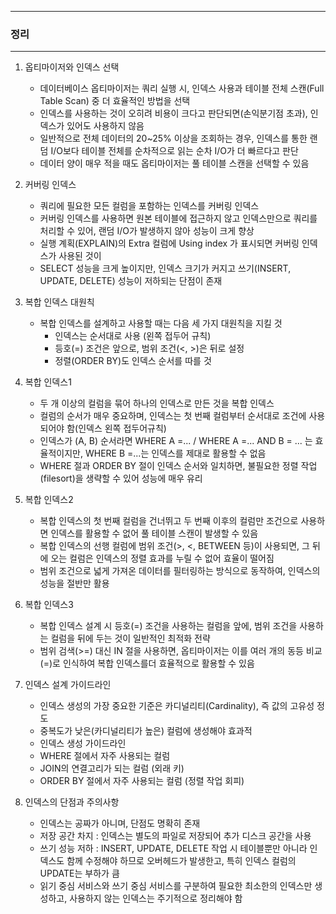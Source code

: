 -----
### 정리
-----
1. 옵티마이저와 인덱스 선택
   - 데이터베이스 옵티마이저는 쿼리 실행 시, 인덱스 사용과 테이블 전체 스캔(Full Table Scan) 중 더 효율적인 방법을 선택
   - 인덱스를 사용하는 것이 오히려 비용이 크다고 판단되면(손익분기점 초과), 인덱스가 있어도 사용하지 않음
   - 일반적으로 전체 데이터의 20~25% 이상을 조회하는 경우, 인덱스를 통한 랜덤 I/O보다 테이블 전체를 순차적으로 읽는 순차 I/O가 더 빠르다고 판단
   - 데이터 양이 매우 적을 때도 옵티마이저는 풀 테이블 스캔을 선택할 수 있음

2. 커버링 인덱스
   - 쿼리에 필요한 모든 컬럼을 포함하는 인덱스를 커버링 인덱스
   - 커버링 인덱스를 사용하면 원본 테이블에 접근하지 않고 인덱스만으로 쿼리를 처리할 수 있어, 랜덤 I/O가 발생하지 않아 성능이 크게 향상
   - 실행 계획(EXPLAIN)의 Extra 컬럼에 Using index 가 표시되면 커버링 인덱스가 사용된 것이
   - SELECT 성능을 크게 높이지만, 인덱스 크기가 커지고 쓰기(INSERT, UPDATE, DELETE) 성능이 저하되는 단점이 존재

3. 복합 인덱스 대원칙
   - 복합 인덱스를 설계하고 사용할 때는 다음 세 가지 대원칙을 지킬 것
     + 인덱스는 순서대로 사용 (왼쪽 접두어 규칙)
     + 등호(=) 조건은 앞으로, 범위 조건(<, >)은 뒤로 설정
     + 정렬(ORDER BY)도 인덱스 순서를 따를 것

4. 복합 인덱스1
   - 두 개 이상의 컬럼을 묶어 하나의 인덱스로 만든 것을 복합 인덱스
   - 컬럼의 순서가 매우 중요하며, 인덱스는 첫 번째 컬럼부터 순서대로 조건에 사용되어야 함(인덱스 왼쪽 접두어규칙)
   - 인덱스가 (A, B) 순서라면 WHERE A =... / WHERE A =... AND B = ... 는 효율적이지만, WHERE B =...는 인덱스를 제대로 활용할 수 없음
   - WHERE 절과 ORDER BY 절이 인덱스 순서와 일치하면, 불필요한 정렬 작업(filesort)을 생략할 수 있어 성능에 매우 유리

5. 복합 인덱스2
   - 복합 인덱스의 첫 번째 컬럼을 건너뛰고 두 번째 이후의 컬럼만 조건으로 사용하면 인덱스를 활용할 수 없어 풀 테이블 스캔이 발생할 수 있음
   - 복합 인덱스의 선행 컬럼에 범위 조건(>, <, BETWEEN 등)이 사용되면, 그 뒤에 오는 컬럼은 인덱스의 정렬 효과를 누릴 수 없어 효율이 떨어짐
   - 범위 조건으로 넓게 가져온 데이터를 필터링하는 방식으로 동작하여, 인덱스의 성능을 절반만 활용

6. 복합 인덱스3
   - 복합 인덱스 설계 시 등호(=) 조건을 사용하는 컬럼을 앞에, 범위 조건을 사용하는 컬럼을 뒤에 두는 것이 일반적인 최적화 전략
   - 범위 검색(>=) 대신 IN 절을 사용하면, 옵티마이저는 이를 여러 개의 동등 비교(=)로 인식하여 복합 인덱스를더 효율적으로 활용할 수 있음

7. 인덱스 설계 가이드라인
   - 인덱스 생성의 가장 중요한 기준은 카디널리티(Cardinality), 즉 값의 고유성 정도
   - 중복도가 낮은(카디널리티가 높은) 컬럼에 생성해야 효과적
   - 인덱스 생성 가이드라인
    + WHERE 절에서 자주 사용되는 컬럼
    + JOIN의 연결고리가 되는 컬럼 (외래 키)
    + ORDER BY 절에서 자주 사용되는 컬럼 (정렬 작업 회피)

8. 인덱스의 단점과 주의사항
   - 인덱스는 공짜가 아니며, 단점도 명확히 존재
   - 저장 공간 차지 : 인덱스는 별도의 파일로 저장되어 추가 디스크 공간을 사용
   - 쓰기 성능 저하 : INSERT, UPDATE, DELETE 작업 시 테이블뿐만 아니라 인덱스도 함께 수정해야 하므로 오버헤드가 발생한고, 특히 인덱스 컬럼의 UPDATE는 부하가 큼
   - 읽기 중심 서비스와 쓰기 중심 서비스를 구분하여 필요한 최소한의 인덱스만 생성하고, 사용하지 않는 인덱스는 주기적으로 정리해야 함
